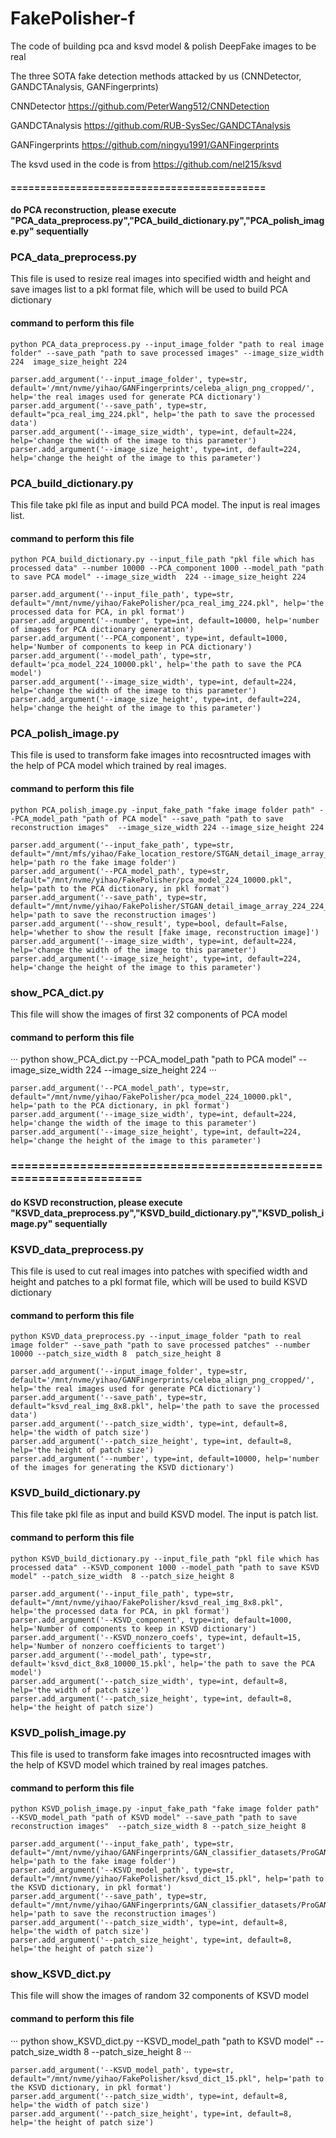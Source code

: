 # FakePolisher-f

The code of building pca and ksvd model & polish DeepFake images to be real

The three SOTA fake detection methods attacked by us (CNNDetector, GANDCTAnalysis, GANFingerprints)

CNNDetector  https://github.com/PeterWang512/CNNDetection

GANDCTAnalysis   https://github.com/RUB-SysSec/GANDCTAnalysis

GANFingerprints  https://github.com/ningyu1991/GANFingerprints

The ksvd used in the code is from https://github.com/nel215/ksvd

#### ===========================================
#### do PCA reconstruction, please execute "PCA_data_preprocess.py","PCA_build_dictionary.py","PCA_polish_image.py"  sequentially

### PCA_data_preprocess.py

This file is used to resize real images into specified width and height and save images list to a pkl format file, which will be used to build PCA dictionary

#### command to perform this file 

```
python PCA_data_preprocess.py --input_image_folder "path to real image folder" --save_path "path to save processed images" --image_size_width 224  image_size_height 224
```

```
parser.add_argument('--input_image_folder', type=str, default='/mnt/nvme/yihao/GANFingerprints/celeba_align_png_cropped/', help='the real images used for generate PCA dictionary')
parser.add_argument('--save_path', type=str, default="pca_real_img_224.pkl", help='the path to save the processed data')
parser.add_argument('--image_size_width', type=int, default=224, help='change the width of the image to this parameter')
parser.add_argument('--image_size_height', type=int, default=224, help='change the height of the image to this parameter')
```

### PCA_build_dictionary.py

This file take pkl file as input and build PCA model. The input is real images list.

#### command to perform this file 

```
python PCA_build_dictionary.py --input_file_path "pkl file which has processed data" --number 10000 --PCA_component 1000 --model_path "path to save PCA model" --image_size_width  224 --image_size_height 224
```

```
parser.add_argument('--input_file_path', type=str, default="/mnt/nvme/yihao/FakePolisher/pca_real_img_224.pkl", help='the processed data for PCA, in pkl format')
parser.add_argument('--number', type=int, default=10000, help='number of images for PCA dictionary generation')
parser.add_argument('--PCA_component', type=int, default=1000, help='Number of components to keep in PCA dictionary')
parser.add_argument('--model_path', type=str, default='pca_model_224_10000.pkl', help='the path to save the PCA model')
parser.add_argument('--image_size_width', type=int, default=224, help='change the width of the image to this parameter')
parser.add_argument('--image_size_height', type=int, default=224, help='change the height of the image to this parameter')
```

### PCA_polish_image.py

This file is used to transform fake images into recosntructed images with the help of PCA model which trained by real images.

#### command to perform this file 

```
python PCA_polish_image.py -input_fake_path "fake image folder path" --PCA_model_path "path of PCA model" --save_path "path to save reconstruction images"  --image_size_width 224 --image_size_height 224
```

```
parser.add_argument('--input_fake_path', type=str, default="/mnt/mfs/yihao/Fake_location_restore/STGAN_detail_image_array_224_224_Bald", help='path ro the fake image folder')
parser.add_argument('--PCA_model_path', type=str, default="/mnt/nvme/yihao/FakePolisher/pca_model_224_10000.pkl", help='path to the PCA dictionary, in pkl format')
parser.add_argument('--save_path', type=str, default="/mnt/nvme/yihao/FakePolisher/STGAN_detail_image_array_224_224_Bald_PCA", help='path to save the reconstruction images')
parser.add_argument('--show_result', type=bool, default=False, help='whether to show the result [fake image, reconstruction image]')
parser.add_argument('--image_size_width', type=int, default=224, help='change the width of the image to this parameter')
parser.add_argument('--image_size_height', type=int, default=224, help='change the height of the image to this parameter')
```

### show_PCA_dict.py
This file will show the images of first 32 components of PCA model 

#### command to perform this file

···
python show_PCA_dict.py --PCA_model_path "path to PCA model" --image_size_width 224 --image_size_height 224
···

```
parser.add_argument('--PCA_model_path', type=str, default="/mnt/nvme/yihao/FakePolisher/pca_model_224_10000.pkl", help='path to the PCA dictionary, in pkl format')
parser.add_argument('--image_size_width', type=int, default=224, help='change the width of the image to this parameter')
parser.add_argument('--image_size_height', type=int, default=224, help='change the height of the image to this parameter')
```


### ================================================================
#### do KSVD reconstruction, please execute "KSVD_data_preprocess.py","KSVD_build_dictionary.py","KSVD_polish_image.py"  sequentially


### KSVD_data_preprocess.py

This file is used to cut real images into patches with specified width and height and patches to a pkl format file, which will be used to build KSVD dictionary

#### command to perform this file 

```
python KSVD_data_preprocess.py --input_image_folder "path to real image folder" --save_path "path to save processed patches" --number 10000 --patch_size_width 8  patch_size_height 8
```

```
parser.add_argument('--input_image_folder', type=str, default='/mnt/nvme/yihao/GANFingerprints/celeba_align_png_cropped/', help='the real images used for generate PCA dictionary')
parser.add_argument('--save_path', type=str, default="ksvd_real_img_8x8.pkl", help='the path to save the processed data')
parser.add_argument('--patch_size_width', type=int, default=8, help='the width of patch size')
parser.add_argument('--patch_size_height', type=int, default=8, help='the height of patch size')
parser.add_argument('--number', type=int, default=10000, help='number of the images for generating the KSVD dictionary')
```

### KSVD_build_dictionary.py

This file take pkl file as input and build KSVD model. The input is patch list.

#### command to perform this file 

```
python KSVD_build_dictionary.py --input_file_path "pkl file which has processed data" --KSVD_component 1000 --model_path "path to save KSVD model" --patch_size_width  8 --patch_size_height 8
```

```
parser.add_argument('--input_file_path', type=str, default="/mnt/nvme/yihao/FakePolisher/ksvd_real_img_8x8.pkl", help='the processed data for PCA, in pkl format')
parser.add_argument('--KSVD_component', type=int, default=1000, help='Number of components to keep in KSVD dictionary')
parser.add_argument('--KSVD_nonzero_coefs', type=int, default=15, help='Number of nonzero coefficients to target')
parser.add_argument('--model_path', type=str, default='ksvd_dict_8x8_10000_15.pkl', help='the path to save the PCA model')
parser.add_argument('--patch_size_width', type=int, default=8, help='the width of patch size')
parser.add_argument('--patch_size_height', type=int, default=8, help='the height of patch size')
```

### KSVD_polish_image.py

This file is used to transform fake images into recosntructed images with the help of KSVD model which trained by real images patches.

#### command to perform this file 

```
python KSVD_polish_image.py -input_fake_path "fake image folder path" --KSVD_model_path "path of KSVD model" --save_path "path to save reconstruction images"  --patch_size_width 8 --patch_size_height 8
```

```
parser.add_argument('--input_fake_path', type=str, default="/mnt/nvme/yihao/GANFingerprints/GAN_classifier_datasets/ProGAN_celeba_align_png_cropped/", help='path to the fake image folder')
parser.add_argument('--KSVD_model_path', type=str, default="/mnt/nvme/yihao/FakePolisher/ksvd_dict_15.pkl", help='path to the KSVD dictionary, in pkl format')
parser.add_argument('--save_path', type=str, default="/mnt/nvme/yihao/GANFingerprints/GAN_classifier_datasets/ProGAN_celeba_align_png_cropped_KSVD_delete/", help='path to save the reconstruction images')
parser.add_argument('--patch_size_width', type=int, default=8, help='the width of patch size')
parser.add_argument('--patch_size_height', type=int, default=8, help='the height of patch size')
```

### show_KSVD_dict.py
This file will show the images of random 32 components of KSVD model 

#### command to perform this file

···
python show_KSVD_dict.py --KSVD_model_path "path to KSVD model" --patch_size_width 8 --patch_size_height 8
···

```
parser.add_argument('--KSVD_model_path', type=str, default="/mnt/nvme/yihao/FakePolisher/ksvd_dict_15.pkl", help='path to the KSVD dictionary, in pkl format')
parser.add_argument('--patch_size_width', type=int, default=8, help='the width of patch size')
parser.add_argument('--patch_size_height', type=int, default=8, help='the height of patch size')
```


